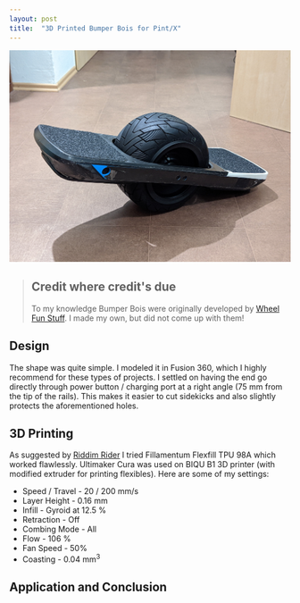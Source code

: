 ```yaml
---
layout: post
title:  "3D Printed Bumper Bois for Pint/X"
---
```



![Pint X](/assets/images/PXL_20221111_175130477.jpg)


> ## Credit where credit's due
> To my knowledge Bumper Bois were originally developed by [Wheel Fun Stuff](https://www.wheelfunstuff.com/). I made my own, but did not come up with them! 


## Design

The shape was quite simple. I modeled it in Fusion 360, which I highly recommend for these types of projects. I settled on having the end go directly through power button / charging port at a right angle (75 mm from the tip of the rails). This makes it easier to cut sidekicks and also slightly protects the aforementioned holes.


## 3D Printing

As suggested by [Riddim Rider](https://riddimrider.one/) I tried Fillamentum Flexfill TPU 98A which worked flawlessly. Ultimaker Cura was used on BIQU B1 3D printer (with modified extruder for printing flexibles). Here are some of my settings:

- Speed / Travel - 20 / 200 mm/s
- Layer Height - 0.16 mm
- Infill - Gyroid at 12.5 %
- Retraction - Off
- Combing Mode - All
- Flow - 106 %
- Fan Speed - 50%
- Coasting - 0.04 mm<sup>3</sup>


## Application and Conclusion